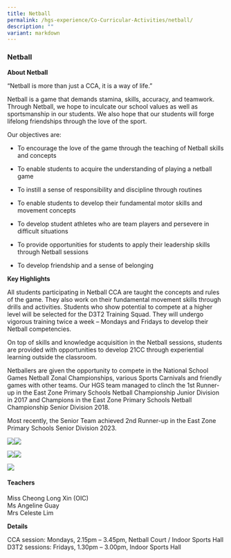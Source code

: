 ```yaml
---
title: Netball
permalink: /hgs-experience/Co-Curricular-Activities/netball/
description: ""
variant: markdown
---
```

### Netball


**About Netball**

“Netball is more than just a CCA, it is a way of life.”

Netball is a game that demands stamina, skills, accuracy, and teamwork. Through Netball, we hope to inculcate our school values as well as sportsmanship in our students. We also hope that our students will forge lifelong friendships through the love of the sport. 

Our objectives are:

*   To encourage the love of the game through the teaching of Netball skills and concepts 
    
*   To enable students to acquire the understanding of playing a netball game
    
*   To instill a sense of responsibility and discipline through routines
    
*   To enable students to develop their fundamental motor skills and movement concepts
    
*   To develop student athletes who are team players and persevere in difficult situations
    
*   To provide opportunities for students to apply their leadership skills through Netball sessions
    
*   To develop friendship and a sense of belonging  
    

**Key Highlights**

All students participating in Netball CCA are taught the concepts and rules of the game. They also work on their fundamental movement skills through drills and activities. Students who show potential to compete at a higher level will be selected for the D3T2 Training Squad. They will undergo vigorous training twice a week – Mondays and Fridays to develop their Netball competencies. 

On top of skills and knowledge acquisition in the Netball sessions, students are provided with opportunities to develop 21CC through experiential learning outside the classroom.

Netballers are given the opportunity to compete in the National School Games Netball Zonal Championships, various Sports Carnivals and friendly games with other teams. Our HGS team managed to clinch the 1st Runner-up in the East Zone Primary Schools Netball Championship Junior Division in 2017 and Champions in the East Zone Primary Schools Netball Championship Senior Division 2018. 

Most recently, the Senior Team achieved 2nd Runner-up in the East Zone Primary Schools Senior Division 2023. 

  
![](https://lh3.googleusercontent.com/71xcq_abJjtyVN0K4B90l7moaPup7QbqJnx3t7EmmmQLaRkuHNl1HLU4YKWSEGsMyyiSgZiSIVV19m7qfAG4PDwUDZtuDu3Y2rHj9yACnWH262EGmf9O0d00gTo__9XAjC9fK_x6AtzL)![](https://lh4.googleusercontent.com/xtoVPMBuxPJ3ZWG3u4Xh0DgaCJDX6tZK5byMx2J-4OvUxo5C-idCOCfxrdOBIEaWykhW5P4lQvaa1XrdVtISm5asSB1wWEANhSkD8wi5Uj23M1Vv5p32NgHC8cG-aWcsQw1YSb6Kk9GP)

  

  

  

  

  
![](https://lh4.googleusercontent.com/vQSUgTphLW8cGr6P-zdr2d9TRX0NZbXBF6F9sg9GFzsqRL2bmOcQom-YAJBiQqtVXZ3C4M3TUcL92_ByVjndFGtLDkiehqV_vsceL4z-1FnAIqlxYL6-jvzKXUzAhhu_wmEvOAQM6uys)![](https://lh4.googleusercontent.com/HawTvB41uHuOiwQl179ZuOQD5qarTsK0AkslhBcjc8q1v-1-xKeb6I4jqTrq-1tP4UFSTEDXEzB9VC1ZhJTwQuwf-C5obkuNzuD591J-yO9fNAHPJRNfWYKjb90GFkeN1iFt0-As32ge)

  

  

  

  

  

  

  
![](https://lh6.googleusercontent.com/DrinUXlzLgAFBLBYPq9gYBwCGLsj3swi019XdjQY7jwL9rxAiDkO5s5-N_OyuFuaXJHlmofAhgacOpkRN1bLjfdm-JuG58jflsq0NZbFY72Weg5SVmlnP5Q3NmtejWEBz6hHsTC50cOr)

#### Teachers

Miss Cheong Long Xin (OIC)  
Ms Angeline Guay  
Mrs Celeste Lim

**Details**

CCA session: Mondays, 2.15pm – 3.45pm, Netball Court / Indoor Sports Hall  
D3T2 sessions: Fridays, 1.30pm – 3.00pm, Indoor Sports Hall